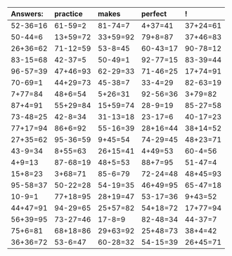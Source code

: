 | Answers: | practice | makes | perfect | ! |
| :--- | :--- | :--- | :--- | :--- |
| 52-36=16 | 61-59=2 | 81-74=7 | 4+37=41 | 37+24=61 | 
| 50-44=6 | 13+59=72 | 33+59=92 | 79+8=87 | 37+46=83 | 
| 26+36=62 | 71-12=59 | 53-8=45 | 60-43=17 | 90-78=12 | 
| 83-15=68 | 42-37=5 | 50-49=1 | 92-77=15 | 83-39=44 | 
| 96-57=39 | 47+46=93 | 62-29=33 | 71-46=25 | 17+74=91 | 
| 70-69=1 | 44+29=73 | 45-38=7 | 33-4=29 | 82-63=19 | 
| 7+77=84 | 48+6=54 | 5+26=31 | 92-56=36 | 3+79=82 | 
| 87+4=91 | 55+29=84 | 15+59=74 | 28-9=19 | 85-27=58 | 
| 73-48=25 | 42-8=34 | 31-13=18 | 23-17=6 | 40-17=23 | 
| 77+17=94 | 86+6=92 | 55-16=39 | 28+16=44 | 38+14=52 | 
| 27+35=62 | 95-36=59 | 9+45=54 | 74-29=45 | 48+23=71 | 
| 43-9=34 | 8+55=63 | 26+15=41 | 4+49=53 | 60-4=56 | 
| 4+9=13 | 87-68=19 | 48+5=53 | 88+7=95 | 51-47=4 | 
| 15+8=23 | 3+68=71 | 85-6=79 | 72-24=48 | 48+45=93 | 
| 95-58=37 | 50-22=28 | 54-19=35 | 46+49=95 | 65-47=18 | 
| 10-9=1 | 77+18=95 | 28+19=47 | 53-17=36 | 9+43=52 | 
| 44+47=91 | 94-29=65 | 25+57=82 | 54+18=72 | 17+77=94 | 
| 56+39=95 | 73-27=46 | 17-8=9 | 82-48=34 | 44-37=7 | 
| 75+6=81 | 68+18=86 | 29+63=92 | 25+48=73 | 38+4=42 | 
| 36+36=72 | 53-6=47 | 60-28=32 | 54-15=39 | 26+45=71 | 
